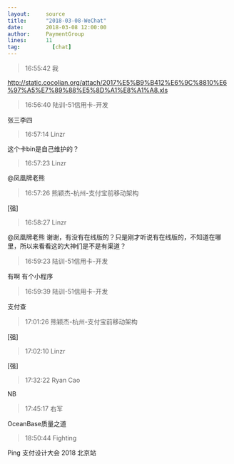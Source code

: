 ```yaml
---
layout:     source 
title:      "2018-03-08-WeChat"
date:       2018-03-08 12:00:00
author:     PaymentGroup
lines:      11 
tag:		  [chat]
---
```

> 16:55:42  我  
   
http://static.cocolian.org/attach/2017%E5%B9%B412%E6%9C%8810%E6%97%A5%E7%89%88%E5%8D%A1%E8%A1%A8.xls  
   
> 16:56:40  陆训-51信用卡-开发  
   
张三李四  
   
> 16:57:14  Linzr  
   
这个卡bin是自己维护的？  
   
> 16:57:23  Linzr  
   
@凤凰牌老熊   
   
> 16:57:26  熊颖杰-杭州-支付宝前移动架构  
   
[强]  
   
> 16:58:27  Linzr  
   
@凤凰牌老熊  谢谢，有没有在线版的？只是刚才听说有在线版的，不知道在哪里，所以来看看这的大神们是不是有渠道？  
   
> 16:59:23  陆训-51信用卡-开发  
   
有啊 有个小程序   
   
> 16:59:39  陆训-51信用卡-开发  
   
支付查  
   
> 17:01:26  熊颖杰-杭州-支付宝前移动架构  
   
[强]  
   
> 17:02:10  Linzr  
   
[强]  
   
> 17:32:22  Ryan Cao  
   
NB  
   
> 17:45:17  右军  
   
OceanBase质量之道  
   
> 18:50:44  Fighting  
   
Ping   支付设计大会 2018 北京站  
   
